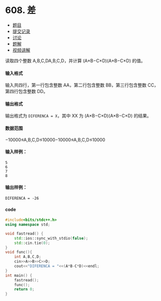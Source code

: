 # 608. 差

- [  题目](https://www.acwing.com/problem/content/description/610/)
- [  提交记录](https://www.acwing.com/problem/content/submission/610/)
- [  讨论](https://www.acwing.com/problem/content/discussion/index/610/1/)
- [  题解](https://www.acwing.com/problem/content/solution/610/1/)
- [  视频讲解](https://www.acwing.com/problem/content/video/610/)



读取四个整数 A,B,C,DA,B,C,D，并计算 (A×B−C×D)(A×B−C×D) 的值。

#### 输入格式

输入共四行，第一行包含整数 AA，第二行包含整数 BB，第三行包含整数 CC，第四行包含整数 DD。

#### 输出格式

输出格式为 `DIFERENCA = X`，其中 XX 为 (A×B−C×D)(A×B−C×D) 的结果。

#### 数据范围

−10000≤A,B,C,D≤10000−10000≤A,B,C,D≤10000

#### 输入样例：

```
5
6
7
8
```

#### 输出样例：

```
DIFERENCA = -26
```

#### code

```cpp
#include<bits/stdc++.h>
using namespace std;

void fastread() {
	std::ios::sync_with_stdio(false);
	std::cin.tie(0);
}
void func(){
	int A,B,C,D;
	cin>>A>>B>>C>>D;
	cout<<"DIFERENCA = "<<(A*B-C*D)<<endl;
}
int main() {
	fastread();
	func();
	return 0;
}
```
